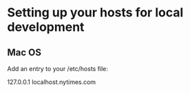 # Setting up your hosts for local development

## Mac OS

Add an entry to your /etc/hosts file:

127.0.0.1  localhost.nytimes.com